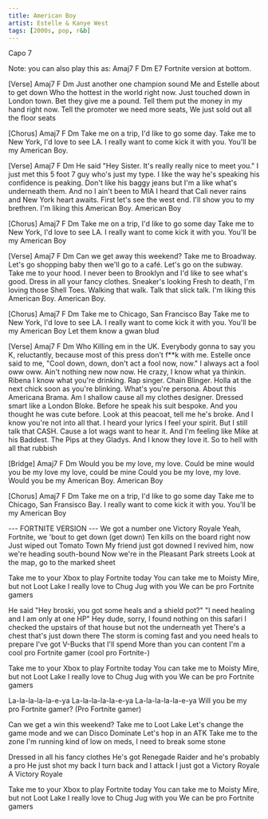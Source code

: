 ```yaml
---
title: American Boy
artist: Estelle & Kanye West
tags: [2000s, pop, r&b]
---
```


Capo 7
 
Note: you can also play this as: Amaj7  F  Dm  E7
Fortnite version at bottom.
 
 
[Verse] Amaj7  F  Dm
Just another one champion sound
Me and Estelle about to get down
Who the hottest in the world right now.
Just touched down in London town.
Bet they give me a pound.
Tell them put the money in my hand right now.
Tell the promoter we need more seats,
We just sold out all the floor seats
 
 
[Chorus] Amaj7  F  Dm
Take me on a trip, I'd like to go some day.
Take me to New York, I'd love to see LA.
I really want to come kick it with you.
You'll be my American Boy.
 
 
[Verse] Amaj7  F  Dm
He said "Hey Sister.
It's really really nice to meet you."
I just met this 5 foot 7 guy who's just my type.
I like the way he's speaking his confidence is peaking.
Don't like his baggy jeans but I'm a like what's underneath them.
And no I ain't been to MIA
I heard that Cali never rains and New York heart awaits.
First let's see the west end.
I'll show you to my brethren.
I'm liking this American Boy. American Boy
 
[Chorus] Amaj7  F  Dm
Take me on a trip, I'd like to go some day
Take me to New York, I'd love to see LA.
I really want to come kick it with you.
You'll be my American Boy
 
[Verse] Amaj7  F  Dm
Can we get away this weekend?
Take me to Broadway.
Let's go shopping baby then we'll go to a café.
Let's go on the subway.
Take me to your hood.
I never been to Brooklyn and I'd like to see what's good.
Dress in all your fancy clothes.
Sneaker's looking Fresh to death, I'm loving those Shell Toes.
Walking that walk.
Talk that slick talk.
I'm liking this American Boy. American Boy.
 
[Chorus] Amaj7  F  Dm
Take me to Chicago, San Francisco Bay
Take me to New York, I'd love to see LA.
I really want to come kick it with you.
You'll be my American Boy
Let them know a gwan blud
 
[Verse] Amaj7  F  Dm
Who Killing em in the UK.
Everybody gonna to say you K, reluctantly, because most of this press don't f**k with me.
Estelle once said to me, "Cool down, down, don't act a fool now, now."
I always act a fool oww oww.
Ain't nothing new now now.
He crazy, I know what ya thinkin.
Ribena I know what you're drinking.
Rap singer. Chain Blinger.
Holla at the next chick soon as you're blinking.
What's you're persona.
About this Americana Brama.
Am I shallow cause all my clothes designer.
Dressed smart like a London Bloke.
Before he speak his suit bespoke.
And you thought he was cute before.
Look at this peacoat, tell me he's broke.
And I know you're not into all that.
I heard your lyrics I feel your spirit.
But I still talk that CASH.
Cause a lot wags want to hear it.
And I'm feeling like Mike at his Baddest.
The Pips at they Gladys.
And I know they love it.
So to hell with all that rubbish
 
 
[Bridge] Amaj7  F  Dm
Would you be my love, my love.
Could be mine would you be my love my love, could be mine
Could you be my love, my love.
Would you be my American Boy. American Boy
 
[Chorus] Amaj7  F  Dm
Take me on a trip, I'd like to go some day
Take me to Chicago, San Fransisco Bay.
I really want to come kick it with you.
You'll be my American Boy

--- FORTNITE VERSION ---
We got a number one Victory Royale
Yeah, Fortnite, we 'bout to get down (get down)
Ten kills on the board right now
Just wiped out Tomato Town
My friend just got downed
I revived him, now we're heading south-bound
Now we're in the Pleasant Park streets
Look at the map, go to the marked sheet

Take me to your Xbox to play Fortnite today
You can take me to Moisty Mire, but not Loot Lake
I really love to Chug Jug with you
We can be pro Fortnite gamers

He said
"Hey broski, you got some heals and a shield pot?"
"I need healing and I am only at one HP"
Hey dude, sorry, I found nothing on this safari
I checked the upstairs of that house but not the underneath yet
There's a chest that's just down there
The storm is coming fast and you need heals to prepare
I've got V-Bucks that I'll spend
More than you can content
I'm a cool pro Fortnite gamer (cool pro Fortnite-)

Take me to your Xbox to play Fortnite today
You can take me to Moisty Mire, but not Loot Lake
I really love to Chug Jug with you
We can be pro Fortnite gamers

La-la-la-la-la-e-ya
La-la-la-la-la-e-ya
La-la-la-la-la-e-ya
Will you be my pro Fortnite gamer? (Pro Fortnite gamer)

Can we get a win this weekend?
Take me to Loot Lake
Let's change the game mode and we can Disco Dominate
Let's hop in an ATK
Take me to the zone
I'm running kind of low on meds, I need to break some stone

Dressed in all his fancy clothes
He's got Renegade Raider and he's probably a pro
He just shot my back
I turn back and I attack
I just got a Victory Royale
A Victory Royale

Take me to your Xbox to play Fortnite today
You can take me to Moisty Mire, but not Loot Lake
I really love to Chug Jug with you
We can be pro Fortnite gamers